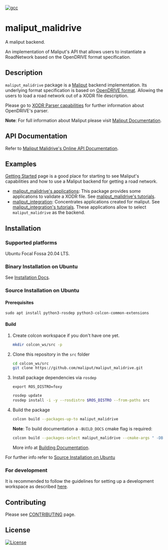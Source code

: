 [![gcc](https://github.com/maliput/maliput_malidrive/actions/workflows/build.yml/badge.svg)](https://github.com/maliput/maliput_malidrive/actions/workflows/build.yml)

# maliput_malidrive

A maliput backend.

An implementation of Maliput's API that allows users to
instantiate a RoadNetwork based on the OpenDRIVE format specification.


## Description

`maliput_malidrive` package is a [Maliput](https://github.com/maliput/maliput) backend implementation.
Its underlying format specification is based on [OpenDRIVE format](https://www.asam.net/standards/detail/opendrive/). Allowing the users to load a road network out of a XODR file description.

Please go to [XODR Parser capabilities](src/maliput_malidrive/xodr/README.md) for further information about OpenDRIVE's parser.

**Note**: For full information about Maliput please visit [Maliput Documentation](https://maliput.readthedocs.io/en/latest/index.html).

## API Documentation

Refer to [Maliput Malidrive's Online API Documentation](https://maliput.readthedocs.io/en/latest/html/deps/maliput_malidrive/html/index.html).

## Examples

[Getting Started](https://maliput.readthedocs.io/en/latest/getting_started.html) page is a good place for starting to see Maliput's capabilities and how to use a Maliput backend for getting a road network.

 - [maliput_malidrive's applications](https://github.com/maliput/maliput_malidrive/blob/francocipollone/improve_readme/src/applications): This package provides some applications to validate a XODR file. See [maliput_malidrive's tutorials](https://maliput.readthedocs.io/en/latest/html/deps/maliput_malidrive/html/tutorials.html).
 - [maliput_integration](https://github.com/maliput/maliput_integration): Concentrates applications created for maliput. See [maliput_integration's tutorials](https://maliput.readthedocs.io/en/latest/html/deps/maliput_integration/html/integration_tutorials.html). These applications allow to select `maliput_malidrive` as the backend.

## Installation

### Supported platforms

Ubuntu Focal Fossa 20.04 LTS.

### Binary Installation on Ubuntu

See [Installation Docs](https://maliput.readthedocs.io/en/latest/installation.html#binary-installation-on-ubuntu).

### Source Installation on Ubuntu

#### Prerequisites

```
sudo apt install python3-rosdep python3-colcon-common-extensions
```

#### Build

1. Create colcon workspace if you don't have one yet.
    ```sh
    mkdir colcon_ws/src -p
    ```

2. Clone this repository in the `src` folder
    ```sh
    cd colcon_ws/src
    git clone https://github.com/maliput/maliput_malidrive.git
    ```

3. Install package dependencies via `rosdep`
    ```
    export ROS_DISTRO=foxy
    ```
    ```sh
    rosdep update
    rosdep install -i -y --rosdistro $ROS_DISTRO --from-paths src
    ```

4. Build the package
    ```sh
    colcon build --packages-up-to maliput_malidrive
    ```

    **Note**: To build documentation a `-BUILD_DOCS` cmake flag is required:
    ```sh
    colcon build --packages-select maliput_malidrive --cmake-args " -DBUILD_DOCS=On"
    ```
    More info at [Building Documentation](https://maliput.readthedocs.io/en/latest/developer_guidelines.html#building-the-documentation).

For further info refer to [Source Installation on Ubuntu](https://maliput.readthedocs.io/en/latest/installation.html#source-installation-on-ubuntu)


### For development

It is recommended to follow the guidelines for setting up a development workspace as described [here](https://maliput.readthedocs.io/en/latest/developer_setup.html).

## Contributing

Please see [CONTRIBUTING](https://maliput.readthedocs.io/en/latest/contributing.html) page.

## License

[![License](https://img.shields.io/badge/License-BSD_3--Clause-blue.svg)](https://github.com/maliput/maliput_malidrive/blob/main/LICENSE)

   ```

